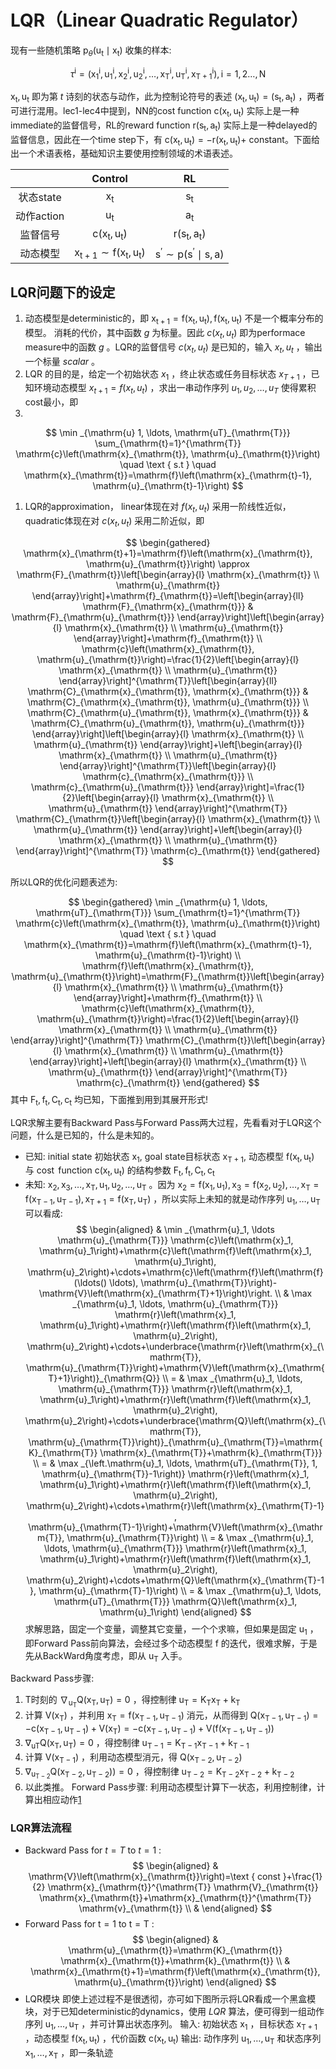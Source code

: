 

<!--
 * @version:
 * @Author:  StevenJokess（蔡舒起） https://github.com/StevenJokess
 * @Date: 2023-09-07 23:22:59
 * @LastEditors:  StevenJokess（蔡舒起） https://github.com/StevenJokess
 * @LastEditTime: 2023-09-21 20:16:00
 * @Description:
 * @Help me: make friends by a867907127@gmail.com and help me get some “foreign” things or service I need in life; 如有帮助，请资助，失业3年了。![支付宝收款码](https://github.com/StevenJokess/d2rl/blob/master/img/%E6%94%B6.jpg)
 * @TODO::
 * @Reference:
-->

# LQR（Linear Quadratic Regulator）

现有一些随机策略 $\mathrm{p}_\theta\left(\mathrm{u}_{\mathrm{t}} \mid \mathrm{x}_{\mathrm{t}}\right)$ 收集的样本:

$$
\tau^{\mathrm{i}}=\left(\mathrm{x}_1^{\mathrm{i}}, \mathrm{u}_1^{\mathrm{i}}, \mathrm{x}_2^{\mathrm{i}}, \mathrm{u}_2^{\mathrm{i}}, \ldots, \mathrm{x}_{\mathrm{T}}^{\mathrm{i}}, \mathrm{u}_{\mathrm{T}}^{\mathrm{i}}, \mathrm{x}_{\mathrm{T}+1}^{\mathrm{i}}\right), \mathrm{i}=1,2 \ldots, \mathrm{N}
$$

$\mathrm{x}_{\mathrm{t}}, \mathrm{u}_{\mathrm{t}}$ 即为第 $t$ 诗刻的状态与动作，此为控制论符号的表述 $\left(\mathrm{x}_{\mathrm{t}}, \mathrm{u}_{\mathrm{t}}\right)=\left(\mathrm{s}_{\mathrm{t}}, \mathrm{a}_{\mathrm{t}}\right)$ ，两者可进行混用。lec1-lec4中提到，NN的cost function $\mathrm{c}\left(\mathrm{x}_{\mathrm{t}}, \mathrm{u}_{\mathrm{t}}\right)$ 实际上是一种immediate的监督信号，RL的reward function $\mathrm{r}\left(\mathrm{s}_{\mathrm{t}}, \mathrm{a}_{\mathrm{t}}\right)$ 实际上是一种delayed的监督信息，因此在一个time step下，有 $\mathrm{c}\left(\mathrm{x}_{\mathrm{t}}, \mathrm{u}_{\mathrm{t}}\right)=-\mathrm{r}\left(\mathrm{x}_{\mathrm{t}}, \mathrm{u}_{\mathrm{t}}\right)+$ constant。下面给出一个术语表格，基础知识主要使用控制领域的术语表述。

|  | Control | RL |
| :---: | :---: | :---: |
| 状态state | $\mathrm{x}_{\mathrm{t}}$ | $\mathrm{s}_{\mathrm{t}}$ |
| 动作action | $\mathrm{u}_{\mathrm{t}}$ | $\mathrm{a}_{\mathrm{t}}$ |
| 监督信号 | $\mathrm{c}\left(\mathrm{x}_{\mathrm{t}}, \mathrm{u}_{\mathrm{t}}\right)$ | $\mathrm{r}\left(\mathrm{s}_{\mathrm{t}}, \mathrm{a}_{\mathrm{t}}\right)$ |
| 动态模型 | $\mathrm{x}_{\mathrm{t}+1} \sim \mathrm{f}\left(\mathrm{x}_{\mathrm{t}}, \mathrm{u}_{\mathrm{t}}\right)$ | $\mathrm{s}^{\prime} \sim \mathrm{p}\left(\mathrm{s}^{\prime} \mid \mathrm{s}, \mathrm{a}\right)$ |


## LQR问题下的设定
1. 动态模型是deterministic的，即 $\mathrm{x}_{\mathrm{t}+1}=\mathrm{f}\left(\mathrm{x}_{\mathrm{t}}, \mathrm{u}_{\mathrm{t}}\right), \mathrm{f}\left(\mathrm{x}_{\mathrm{t}}, \mathrm{u}_{\mathrm{t}}\right)$ 不是一个概率分布的模型。 消耗的代价，其中函数 $g$ 为标量。因此 $c\left(x_t, u_t\right)$ 即为performace measure中的函数 $g$ 。LQR的监督信号 $c\left(x_t, u_t\right)$ 是已知的，输入 $x_t, u_t$ ，输出一个标量 $s c a l a r$ 。
3. LQR 的目的是，给定一个初始状态 $x_1$ ，终止状态或任务目标状态 $x_{T+1}$ ，已知环境动态模型 $x_{t+1}=f\left(x_t, u_t\right)$ ，求出一串动作序列 $u_1, u_2, \ldots, u_T$ 使得累积cost最小，即
4.
$$
\min _{\mathrm{u} 1, \ldots, \mathrm{uT}_{\mathrm{T}}} \sum_{\mathrm{t}=1}^{\mathrm{T}} \mathrm{c}\left(\mathrm{x}_{\mathrm{t}}, \mathrm{u}_{\mathrm{t}}\right) \quad \text { s.t } \quad \mathrm{x}_{\mathrm{t}}=\mathrm{f}\left(\mathrm{x}_{\mathrm{t}-1}, \mathrm{u}_{\mathrm{t}-1}\right)
$$

1. LQR的approximation， linear体现在对 $f\left(x_t, u_t\right)$ 采用一阶线性近似，quadratic体现在对 $c\left(x_t, u_t\right)$ 采用二阶近似，即

$$
\begin{gathered}
\mathrm{x}_{\mathrm{t}+1}=\mathrm{f}\left(\mathrm{x}_{\mathrm{t}}, \mathrm{u}_{\mathrm{t}}\right) \approx \mathrm{F}_{\mathrm{t}}\left[\begin{array}{l}
\mathrm{x}_{\mathrm{t}} \\
\mathrm{u}_{\mathrm{t}}
\end{array}\right]+\mathrm{f}_{\mathrm{t}}=\left[\begin{array}{ll}
\mathrm{F}_{\mathrm{x}_{\mathrm{t}}} & \mathrm{F}_{\mathrm{u}_{\mathrm{t}}}
\end{array}\right]\left[\begin{array}{l}
\mathrm{x}_{\mathrm{t}} \\
\mathrm{u}_{\mathrm{t}}
\end{array}\right]+\mathrm{f}_{\mathrm{t}} \\
\mathrm{c}\left(\mathrm{x}_{\mathrm{t}}, \mathrm{u}_{\mathrm{t}}\right)=\frac{1}{2}\left[\begin{array}{l}
\mathrm{x}_{\mathrm{t}} \\
\mathrm{u}_{\mathrm{t}}
\end{array}\right]^{\mathrm{T}}\left[\begin{array}{ll}
\mathrm{C}_{\mathrm{x}_{\mathrm{t}}, \mathrm{x}_{\mathrm{t}}} & \mathrm{C}_{\mathrm{x}_{\mathrm{t}}, \mathrm{u}_{\mathrm{t}}} \\
\mathrm{C}_{\mathrm{u}_{\mathrm{t}}, \mathrm{x}_{\mathrm{t}}} & \mathrm{C}_{\mathrm{u}_{\mathrm{t}}, \mathrm{u}_{\mathrm{t}}}
\end{array}\right]\left[\begin{array}{l}
\mathrm{x}_{\mathrm{t}} \\
\mathrm{u}_{\mathrm{t}}
\end{array}\right]+\left[\begin{array}{l}
\mathrm{x}_{\mathrm{t}} \\
\mathrm{u}_{\mathrm{t}}
\end{array}\right]^{\mathrm{T}}\left[\begin{array}{l}
\mathrm{c}_{\mathrm{x}_{\mathrm{t}}} \\
\mathrm{c}_{\mathrm{u}_{\mathrm{t}}}
\end{array}\right]=\frac{1}{2}\left[\begin{array}{l}
\mathrm{x}_{\mathrm{t}} \\
\mathrm{u}_{\mathrm{t}}
\end{array}\right]^{\mathrm{T}} \mathrm{C}_{\mathrm{t}}\left[\begin{array}{l}
\mathrm{x}_{\mathrm{t}} \\
\mathrm{u}_{\mathrm{t}}
\end{array}\right]+\left[\begin{array}{l}
\mathrm{x}_{\mathrm{t}} \\
\mathrm{u}_{\mathrm{t}}
\end{array}\right]^{\mathrm{T}} \mathrm{c}_{\mathrm{t}}
\end{gathered}
$$

所以LQR的优化问题表述为:

$$
\begin{gathered}
\min _{\mathrm{u} 1, \ldots, \mathrm{uT}_{\mathrm{T}}} \sum_{\mathrm{t}=1}^{\mathrm{T}} \mathrm{c}\left(\mathrm{x}_{\mathrm{t}}, \mathrm{u}_{\mathrm{t}}\right) \quad \text { s.t } \quad \mathrm{x}_{\mathrm{t}}=\mathrm{f}\left(\mathrm{x}_{\mathrm{t}-1}, \mathrm{u}_{\mathrm{t}-1}\right) \\
\mathrm{f}\left(\mathrm{x}_{\mathrm{t}}, \mathrm{u}_{\mathrm{t}}\right)=\mathrm{F}_{\mathrm{t}}\left[\begin{array}{l}
\mathrm{x}_{\mathrm{t}} \\
\mathrm{u}_{\mathrm{t}}
\end{array}\right]+\mathrm{f}_{\mathrm{t}} \\
\mathrm{c}\left(\mathrm{x}_{\mathrm{t}}, \mathrm{u}_{\mathrm{t}}\right)=\frac{1}{2}\left[\begin{array}{l}
\mathrm{x}_{\mathrm{t}} \\
\mathrm{u}_{\mathrm{t}}
\end{array}\right]^{\mathrm{T}} \mathrm{C}_{\mathrm{t}}\left[\begin{array}{l}
\mathrm{x}_{\mathrm{t}} \\
\mathrm{u}_{\mathrm{t}}
\end{array}\right]+\left[\begin{array}{l}
\mathrm{x}_{\mathrm{t}} \\
\mathrm{u}_{\mathrm{t}}
\end{array}\right]^{\mathrm{T}} \mathrm{c}_{\mathrm{t}}
\end{gathered}
$$
其中 $\mathrm{F}_{\mathrm{t}}, \mathrm{f}_{\mathrm{t}}, \mathrm{C}_{\mathrm{t}}, \mathrm{c}_{\mathrm{t}}$ 均已知，下面推到用到其展开形式!

LQR求解主要有Backward Pass与Forward Pass两大过程，先看看对于LQR这个问题，什么是已知的，什么是未知的。
- 已知: initial state 初始状态 $\mathrm{x}_1$, goal state目标状态 $\mathrm{x}_{\mathrm{T}+1}$, 动态模型 $\mathrm{f}\left(\mathrm{x}_{\mathrm{t}}, \mathrm{u}_{\mathrm{t}}\right)$ 与 $\operatorname{cost}$ function $\mathrm{c}\left(\mathrm{x}_{\mathrm{t}}, \mathrm{u}_{\mathrm{t}}\right)$ 的结构参数 $\mathrm{F}_{\mathrm{t}}, \mathrm{f}_{\mathrm{t}}, \mathrm{C}_{\mathrm{t}}, \mathrm{c}_{\mathrm{t}}$
- 未知: $\mathrm{x}_2, \mathrm{x}_3, \ldots, \mathrm{x}_{\mathrm{T}}, \mathrm{u}_1, \mathrm{u}_2, \ldots, \mathrm{u}_{\mathrm{T}}$ 。因为 $\mathrm{x}_2=\mathrm{f}\left(\mathrm{x}_1, \mathrm{u}_1\right), \mathrm{x}_3=\mathrm{f}\left(\mathrm{x}_2, \mathrm{u}_2\right), \ldots, \mathrm{x}_{\mathrm{T}}=\mathrm{f}\left(\mathrm{x}_{\mathrm{T}-1}, \mathrm{u}_{\mathrm{T}-1}\right), \mathrm{x}_{\mathrm{T}+1}=\mathrm{f}\left(\mathrm{x}_{\mathrm{T}}, \mathrm{u}_{\mathrm{T}}\right)$ ，所以实际上未知的就是动作序列 $\mathrm{u}_1, \ldots, \mathrm{u}_{\mathrm{T}}$ 可以看成:
$$
\begin{aligned}
& \min _{\mathrm{u}_1, \ldots \mathrm{u}_{\mathrm{T}}} \mathrm{c}\left(\mathrm{x}_1, \mathrm{u}_1\right)+\mathrm{c}\left(\mathrm{f}\left(\mathrm{x}_1, \mathrm{u}_1\right), \mathrm{u}_2\right)+\cdots+\mathrm{c}\left(\mathrm{f}\left(\mathrm{f}(\ldots() \ldots), \mathrm{u}_{\mathrm{T}}\right)-\mathrm{V}\left(\mathrm{x}_{\mathrm{T}+1}\right)\right. \\
& \max _{\mathrm{u}_1, \ldots, \mathrm{u}_{\mathrm{T}}} \mathrm{r}\left(\mathrm{x}_1, \mathrm{u}_1\right)+\mathrm{r}\left(\mathrm{f}\left(\mathrm{x}_1, \mathrm{u}_2\right), \mathrm{u}_2\right)+\cdots+\underbrace{\mathrm{r}\left(\mathrm{x}_{\mathrm{T}}, \mathrm{u}_{\mathrm{T}}\right)+\mathrm{V}\left(\mathrm{x}_{\mathrm{T}+1}\right)}_{\mathrm{Q}} \\
= & \max _{\mathrm{u}_1, \ldots, \mathrm{u}_{\mathrm{T}}} \mathrm{r}\left(\mathrm{x}_1, \mathrm{u}_1\right)+\mathrm{r}\left(\mathrm{f}\left(\mathrm{x}_1, \mathrm{u}_2\right), \mathrm{u}_2\right)+\cdots+\underbrace{\mathrm{Q}\left(\mathrm{x}_{\mathrm{T}}, \mathrm{u}_{\mathrm{T}}\right)}_{\mathrm{u}_{\mathrm{T}}=\mathrm{K}_{\mathrm{T}} \mathrm{x}_{\mathrm{T}}+\mathrm{k}_{\mathrm{T}}} \\
= & \max _{\left.\mathrm{u}_1, \ldots, \mathrm{uT}_{\mathrm{T}}, 1, \mathrm{u}_{\mathrm{T}}-1\right)} \mathrm{r}\left(\mathrm{x}_1, \mathrm{u}_1\right)+\mathrm{r}\left(\mathrm{f}\left(\mathrm{x}_1, \mathrm{u}_2\right), \mathrm{u}_2\right)+\cdots+\mathrm{r}\left(\mathrm{x}_{\mathrm{T}-1}, \mathrm{u}_{\mathrm{T}-1}\right)+\mathrm{V}\left(\mathrm{x}_{\mathrm{T}}, \mathrm{u}_{\mathrm{T}}\right) \\
= & \max _{\mathrm{u}_1, \ldots, \mathrm{u}_{\mathrm{T}}} \mathrm{r}\left(\mathrm{x}_1, \mathrm{u}_1\right)+\mathrm{r}\left(\mathrm{f}\left(\mathrm{x}_1, \mathrm{u}_2\right), \mathrm{u}_2\right)+\cdots+\mathrm{Q}\left(\mathrm{x}_{\mathrm{T}-1}, \mathrm{u}_{\mathrm{T}-1}\right) \\
= & \max _{\mathrm{u}_1, \ldots, \mathrm{uT}_{\mathrm{T}}} \mathrm{Q}\left(\mathrm{x}_1, \mathrm{u}_1\right)
\end{aligned}
$$
求解思路，固定一个变量，调整其它变量，一个个求嘛，但如果是固定 $\mathrm{u}_1$ ，即Forward Pass前向算法，会经过多个动态模型 $\mathrm{f}$ 的迭代，很难求解，于是先从BackWard角度考虑，即从 $\mathrm{u}_{\mathrm{T}}$ 入手。

Backward Pass步骤:
1. T时刻的 $\nabla_{\mathrm{u}_{\mathrm{T}}} \mathrm{Q}\left(\mathrm{x}_{\mathrm{T}}, \mathrm{u}_{\mathrm{T}}\right)=0$ ，得控制律 $\mathrm{u}_{\mathrm{T}}=\mathrm{K}_{\mathrm{T}} \mathrm{x}_{\mathrm{T}}+\mathrm{k}_{\mathrm{T}}$
2. 计算 $\mathrm{V}\left(\mathrm{x}_{\mathrm{T}}\right)$ ，并利用 $\mathrm{x}_{\mathrm{T}}=\mathrm{f}\left(\mathrm{x}_{\mathrm{T}-1}, \mathrm{u}_{\mathrm{T}-1}\right)$ 消元，从而得到 $\mathrm{Q}\left(\mathrm{x}_{\mathrm{T}-1}, \mathrm{u}_{\mathrm{T}-1}\right)=-\mathrm{c}\left(\mathrm{x}_{\mathrm{T}-1}, \mathrm{u}_{\mathrm{T}-1}\right)+\mathrm{V}\left(\mathrm{x}_{\mathrm{T}}\right)=-\mathrm{c}\left(\mathrm{x}_{\mathrm{T}-1}, \mathrm{u}_{\mathrm{T}-1}\right)+\mathrm{V}\left(\mathrm{f}\left(\mathrm{x}_{\mathrm{T}-1}, \mathrm{u}_{\mathrm{T}-1}\right)\right)$
3. $\nabla_{\mathrm{uT}} \mathrm{Q}\left(\mathrm{x}_{\mathrm{T}}, \mathrm{u}_{\mathrm{T}}\right)=0$ ，得控制律 $\mathrm{u}_{\mathrm{T}-1}=\mathrm{K}_{\mathrm{T}-1} \mathrm{x}_{\mathrm{T}-1}+\mathrm{k}_{\mathrm{T}-1}$
4. 计算 $\mathrm{V}\left(\mathrm{x}_{\mathrm{T}-1}\right)$ ，利用动态模型消元，得 $\mathrm{Q}\left(\mathrm{x}_{\mathrm{T}-2}, \mathrm{u}_{\mathrm{T}-2}\right)$
5. $\left.\nabla_{\mathrm{u}_{\mathrm{T}-2}} \mathrm{Q}\left(\mathrm{x}_{\mathrm{T}-2}, \mathrm{u}_{\mathrm{T}-2}\right)\right)=0$ ，得控制律 $\mathrm{u}_{\mathrm{T}-2}=\mathrm{K}_{\mathrm{T}-2} \mathrm{x}_{\mathrm{T}-2}+\mathrm{k}_{\mathrm{T}-2}$
6. 以此类推。
Forward Pass步骤:
利用动态模型计算下一状态，利用控制律，计算出相应动作[1]

### LQR算法流程
- Backward Pass for $t=T$ to $t=1$ :
$$
\begin{aligned}
& \mathrm{V}\left(\mathrm{x}_{\mathrm{t}}\right)=\text { const }+\frac{1}{2} \mathrm{x}_{\mathrm{t}}^{\mathrm{T}} \mathrm{V}_{\mathrm{t}} \mathrm{x}_{\mathrm{t}}+\mathrm{x}_{\mathrm{t}}^{\mathrm{T}} \mathrm{v}_{\mathrm{t}} \\
&
\end{aligned}
$$
- Forward Pass for $\mathrm{t}=1$ to $\mathrm{t}=\mathrm{T}$ :
$$
\begin{aligned}
& \mathrm{u}_{\mathrm{t}}=\mathrm{K}_{\mathrm{t}} \mathrm{x}_{\mathrm{t}}+\mathrm{k}_{\mathrm{t}} \\
& \mathrm{x}_{\mathrm{t}+1}=\mathrm{f}\left(\mathrm{x}_{\mathrm{t}}, \mathrm{u}_{\mathrm{t}}\right)
\end{aligned}
$$
- LQR模块
即使上述过程不是很透彻，亦可如下图所示将LQR看成一个黑盒模块，对于已知deterministic的dynamics，使用 $L Q R$ 算法，便可得到一组动作序列 $\mathrm{u}_1, \ldots, \mathrm{u}_{\mathrm{T}}$ ，并可计算出状态序列。
输入: 初始状态 $\mathrm{x}_1$ ，目标状态 $\mathrm{x}_{\mathrm{T}+1}$ ，动态模型 $\mathrm{f}\left(\mathrm{x}_{\mathrm{t}}, \mathrm{u}_{\mathrm{t}}\right)$ ，代价函数 $\mathrm{c}\left(\mathrm{x}_{\mathrm{t}}, \mathrm{u}_{\mathrm{t}}\right)$
输出: 动作序列 $\mathrm{u}_1, \ldots, \mathrm{u}_{\mathrm{T}}$ 和状态序列 $\mathrm{x}_1, \ldots, \mathrm{x}_{\mathrm{T}}$ ，即一条轨迹

[1]: https://blog.csdn.net/weixin_40056577/article/details/104270668
